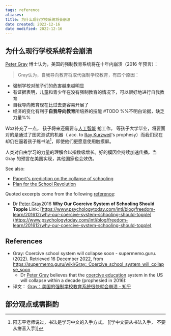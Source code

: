 ```yaml
---
tags: reference
aliases: 
title: 为什么现行学校系统将会崩溃
date created: 2022-12-16
date modified: 2022-12-16
---
```


## 为什么现行学校系统将会崩溃

[Peter Gray](https://link.zhihu.com/?target=https%3A//supermemo.guru/wiki/Peter_Gray) 博士认为，美国的强制教育系统将在十年内崩溃（2016 年预言）：

> Gray认为，自我导向教育将取代强制学校教育，有四个原因：

-   强制学校对孩子们的危害越来越明显
-   有证据表明，儿童和青少年在没有强制教育的情况下，可以很好地进行自我教育
-   自我导向教育现在比过去更容易开展了
-   经济的变化有利于**自我导向教育**所培养的技能
#TODO %%不明白论据，缺乏力量%%

Woz补充了一点， 孩子将来还需要与[人工智能](https://link.zhihu.com/?target=https%3A//supermemo.guru/wiki/Artificial_intelligence) 抢工作。
等孩子大学毕业，将要面对的是通过了图灵测试的机器（ acc. to [Ray Kurzweil](https://en.wikipedia.org/wiki/Ray_Kurzweil)'s prophesy）而我们现在却仍在逼着孩子练书法[^1]，即使他们更愿意使用触摸屏。

人类对自由学习的力量的理解会以指数级增长。好的模因会持续加速传播。当 Gray 的预言在美国实现，其他国家也会效仿。

See also:
-   [Papert's prediction on the collapse of schooling](https://supermemo.guru/wiki/Papert%27s_visionary_call_to_ditch_obsolete_letteracy_(1993) "Papert's visionary call to ditch obsolete letteracy (1993)")
-   [Plan for the School Revolution](https://supermemo.guru/wiki/Plan_for_the_School_Revolution "Plan for the School Revolution")

Quoted excerpts come from the following [reference](https://supermemo.guru/wiki/References "References"):
- Dr [Peter Gray](https://supermemo.guru/wiki/Peter_Gray "Peter Gray")2016 **Why Our Coercive System of Schooling Should Topple** Link: [https://www.psychologytoday.com/intl/blog/freedom-learn/201612/why-our-coercive-system-schooling-should-topple](https://www.psychologytoday.com/intl/blog/freedom-learn/201612/why-our-coercive-system-schooling-should-topple)

## References
- Gray: Coercive school system will collapse soon - supermemo.guru. (2022). Retrieved 16 December 2022, from https://supermemo.guru/wiki/Gray:_Coercive_school_system_will_collapse_soon
	- Dr [Peter Gray](https://supermemo.guru/wiki/Peter_Gray "Peter Gray") believes that the [coercive education](https://supermemo.guru/wiki/Coercion_in_learning "Coercion in learning") system in the US will collapse within a decade (prophesied in 2016):
- 译文： [Gray：美国的强制学校教育系统很快就会崩溃 - 知乎](https://zhuanlan.zhihu.com/p/525125666)

## 部分观点或需斟酌
[^1]: 阳志平老师说过，书法是学习中文的入手方式。 [[学中文要从书法入手， 不要从拼音入手]]